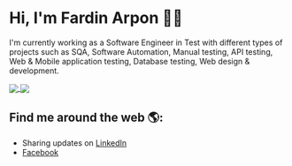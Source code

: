 # Hi, I'm Fardin Arpon 👋🏾
I'm currently working as a Software Engineer in Test with different types of projects such as SQA, Software Automation, Manual testing, API testing, Web & Mobile application testing, Database testing, Web design & development.

<a href="https://github.com/FardinArpon">
<img align="center" src="https://github-readme-stats.vercel.app/api?username=FardinArpon&show_icons=true&count_private=true&hide=contribs&line_height=40" />
</a>
<a href="https://github.com/FardinArpon">
  <img align="center" src="https://github-readme-stats.vercel.app/api/top-langs/?username=FardinArpon&langs_count=8&hide=shell,java,html,css,scss,php,vue" />
</a>


## Find me around the web 🌎:
- Sharing updates on <a href="https://www.linkedin.com/in/fardin-amin-arpon-319b671aa/">LinkedIn</a>
- <a href="https://www.facebook.com/FardinAminArpon">Facebook</a>
